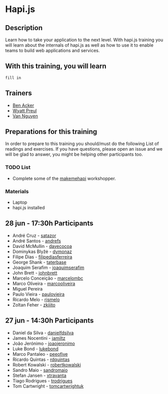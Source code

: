 Hapi.js
=====================


## Description

Learn how to take your application to the next level.  With hapi.js training you will learn about the internals of hapi.js as well as how to use it to enable teams to build web applications and services.

## With this training, you will learn

`fill in`

## Trainers

* [Ben Acker]()
* [Wyatt Preul](http://jsgeek.com)
* [Van Nguyen]()

## Preparations for this training

In order to prepare to this training you should/must do the following List of readings and exercises. If you have questions, please open an issue and we will be glad to answer, you might be helping other participants too.

### TODO List

* Complete some of the [makemehapi](https://github.com/spumko/makemehapi) workshopper.

### Materials

* Laptop
* hapi.js installed

## 28 jun - 17:30h Participants

- André Cruz - [satazor](https://github.com/satazor)
- André Santos - [andrefs](https://github.com/andrefs)
- David McMullin - [davecocoa](https://github.com/davecocoa)
- Dominykas Blyžė - [dymonaz](https://github.com/dymonaz)
- Filipe Dias - [filipediasferreira](https://github.com/filipediasferreira)
- George Shank - [taterbase](https://github.com/taterbase)
- Joaquim Serafim - [joaquimserafim](https://github.com/joaquimserafim)
- John Brett - [johnbrett](https://github.com/johnbrett)
- Marcelo Conceição - [marcelombc](https://github.com/marcelombc)
- Marco Oliveira - [marcooliveira](https://github.com/marcooliveira)
- Miguel Pereira
- Paulo Vieira - [paulovieira](https://github.com/paulovieira)
- Ricardo Melo - [rjsmelo](https://github.com/rjsmelo)
- Zoltan Feher - [zkiiito](https://github.com/zkiiito)

## 27 jun - 14:30h Participants

- Daniel da Silva - [danielfdsilva](https://github.com/danielfdsilva)
- James Nocentini - [jamiltz](https://github.com/jamiltz)
- João Jerónimo - [joaojeronimo](https://github.com/joaojeronimo)
- Luke Bond - [lukebond](https://github.com/lukebond)
- Marco Pantaleo - [peeofive](https://github.com/peeofive)
- Ricardo Quintas - [rdquintas](https://github.com/rdquintas)
- Robert Kowalski - [robertkowalski](https://github.com/robertkowalski)
- Sandro Maio - [sandromaio](https://github.com/sandromaio)
- Stefan Jansen - [xtravanta](https://github.com/xtravanta)
- Tiago Rodrigues - [trodrigues](https://github.com/trodrigues)
- Tom Cartwright - [tomcartwrightuk](https://github.com/tomcartwrightuk)
